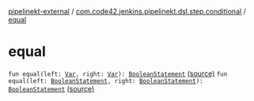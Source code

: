 [pipelinekt-external](../index.md) / [com.code42.jenkins.pipelinekt.dsl.step.conditional](index.md) / [equal](./equal.md)

# equal

`fun equal(left: `[`Var`](../com.code42.jenkins.pipelinekt.core.vars/-var/index.md)`, right: `[`Var`](../com.code42.jenkins.pipelinekt.core.vars/-var/index.md)`): `[`BooleanStatement`](../com.code42.jenkins.pipelinekt.core.conditional/-boolean-statement/index.md) [(source)](https://github.com/code42/pipelinekt/tree/master/dsl/src/main/kotlin/com/code42/jenkins/pipelinekt/dsl/step/conditional/BooleanStatementDsl.kt#L57)
`fun equal(left: `[`BooleanStatement`](../com.code42.jenkins.pipelinekt.core.conditional/-boolean-statement/index.md)`, right: `[`BooleanStatement`](../com.code42.jenkins.pipelinekt.core.conditional/-boolean-statement/index.md)`): `[`BooleanStatement`](../com.code42.jenkins.pipelinekt.core.conditional/-boolean-statement/index.md) [(source)](https://github.com/code42/pipelinekt/tree/master/dsl/src/main/kotlin/com/code42/jenkins/pipelinekt/dsl/step/conditional/BooleanStatementDsl.kt#L58)